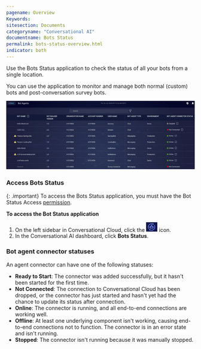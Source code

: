 ```yaml
---
pagename: Overview
Keywords:
sitesection: Documents
categoryname: "Conversational AI"
documentname: Bots Status
permalink: bots-status-overview.html
indicator: both
---
```


Use the Bots Status application to check the status of all your bots from a single location. 

You can use the application to monitor and manage both normal (custom) bots and post-conversation survey bots.

<img class="fancyimage" style="width:1000px" src="img/ConvoBuilder/botsStatus_dashboard.png">

### Access Bots Status

{: .important}
To access the Bots Status application, you must have the Bot Status Access [permission](bot-accounts-permissions.html).

**To access the Bot Status application**

1. On the left sidebar in Conversational Cloud, click the <img style="width:30px" src="img/ConvoBuilder/icon_cb.png"> icon.
2. In the Conversational AI dashboard, click **Bots Status**.

### Bot agent connector statuses

An agent connector can have one of the following statuses:

* **Ready to Start**: The connector was added successfully, but it hasn't been started for the first time.
* **Not Connected**: The connection to Conversational Cloud has been dropped, or the connector has just started and hasn't yet had the chance to update its status after connection. 
* **Online**: The connector is running, and all end-to-end connections are working well.
* **Offline**: At least one underlying component isn't working, causing end-to-end connections not to function. The connector is in an error state and isn't running.
* **Stopped**: The connector isn't running because it was manually stopped.

